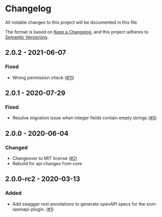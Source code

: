 # Changelog
All notable changes to this project will be documented in this file.

The format is based on [Keep a Changelog](https://keepachangelog.com/en/1.0.0/),
and this project adheres to [Semantic Versioning](https://semver.org/spec/v2.0.0.html).

## 2.0.2 - 2021-06-07
### Fixed
- Wrong permission check ([#11](https://github.com/scm-manager/scm-notify-plugin/pull/11))

## 2.0.1 - 2020-07-29
### Fixed
- Resolve migration issue when integer fields contain empty strings ([#5](https://github.com/scm-manager/scm-notify-plugin/pull/5))

## 2.0.0 - 2020-06-04
### Changed
- Changeover to MIT license ([#2](https://github.com/scm-manager/scm-notify-plugin/pull/2))
- Rebuild for api changes from core

## 2.0.0-rc2 - 2020-03-13
### Added
- Add swagger rest annotations to generate openAPI specs for the scm-openapi-plugin. ([#1](https://github.com/scm-manager/scm-notify-plugin/pull/1))
